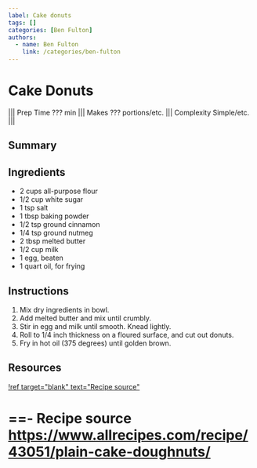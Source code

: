 ```yaml
---
label: Cake donuts
tags: []
categories: [Ben Fulton]
authors:
  - name: Ben Fulton
    link: /categories/ben-fulton
---
```


# Cake Donuts
<!--- ![](/static/banners/???.webp) --->

||| Prep Time
??? min
||| Makes
??? portions/etc.
||| Complexity
Simple/etc.
|||

## Summary

## Ingredients
- 2 cups all-purpose flour
- 1/2 cup white sugar
- 1 tsp salt
- 1 tbsp baking powder
- 1/2 tsp ground cinnamon
- 1/4 tsp ground nutmeg
- 2 tbsp melted butter
- 1/2 cup milk
- 1 egg, beaten
- 1 quart oil, for frying

## Instructions
1. Mix dry ingredients in bowl.
2. Add melted butter and mix until crumbly.
3. Stir in egg and milk until smooth. Knead lightly.
4. Roll to 1/4 inch thickness on a floured surface, and cut out donuts.
5. Fry in hot oil (375 degrees) until golden brown.

## Resources
[!ref target="blank" text="Recipe source"](https://www.allrecipes.com/recipe/43051/plain-cake-doughnuts/)

==- Recipe source
https://www.allrecipes.com/recipe/43051/plain-cake-doughnuts/
===

